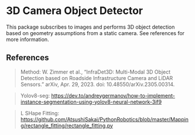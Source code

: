 # 3D Camera Object Detector

This package subscribes to images and performs 3D object detection based on geometry assumptions from a static camera. See references for more information.

## References

> Method: W. Zimmer et al., “InfraDet3D: Multi-Modal 3D Object Detection based on Roadside Infrastructure Camera and LiDAR Sensors.” arXiv, Apr. 29, 2023. doi: 10.48550/arXiv.2305.00314.

> Yolov8-seg: https://dev.to/andreygermanov/how-to-implement-instance-segmentation-using-yolov8-neural-network-3if9

> L SHape Fitting: https://github.com/AtsushiSakai/PythonRobotics/blob/master/Mapping/rectangle_fitting/rectangle_fitting.py
